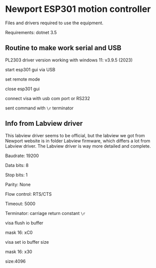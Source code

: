 # Newport ESP301 motion controller

Files and drivers required to use the equipment.

Requirements: dotnet 3.5

## Routine to make work serial and USB

PL2303 driver version working with windows 11: v3.9.5 (2023)

start esp301 gui via USB

set remote mode

close esp301 gui

connect visa with usb com port or RS232

sent command with `\r` terminator

## Info from Labview driver

This labview driver seems to be official, but the labview we got from Newport website is in folder Labview firmware, which differs a lot from Labview driver. The Labview driver is way more detailed and complete. 

Baudrate: 19200

Data bits: 8 

Stop bits: 1

Parity: None

Flow control: RTS/CTS

Timeout: 5000

Terminator: carriage return constant `\r`

visa flush io buffer

mask 16: xC0

visa set io buffer size

mask 16: x30

size:4096
